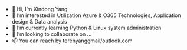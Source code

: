 - 👋 Hi, I’m Xindong Yang
- 👀 I’m interested in Utilization Azure & O365 Technologies, Application design & Data analysis
- 🌱 I’m currently learning Python & Linux system administration 
- 💞️ I’m looking to collaborate on ...
- 📫 You can reach by terenyang<at>gmail/outlook.com

<!---
terenyang/terenyang is a ✨ special ✨ repository because its `README.md` (this file) appears on your GitHub profile.
You can click the Preview link to take a look at your changes.
--->
